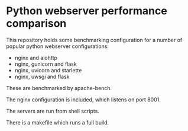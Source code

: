 # Python webserver performance comparison

This repository holds some benchmarking configuration for a number of popular
python webserver configurations:

- nginx and aiohttp
- nginx, gunicorn and flask
- nginx, uvicorn and starlette
- nginx, uwsgi and flask

These are benchmarked by apache-bench.

The nginx configuration is included, which listens on port 8001.

The servers are run from shell scripts.

There is a makefile which runs a full build.
